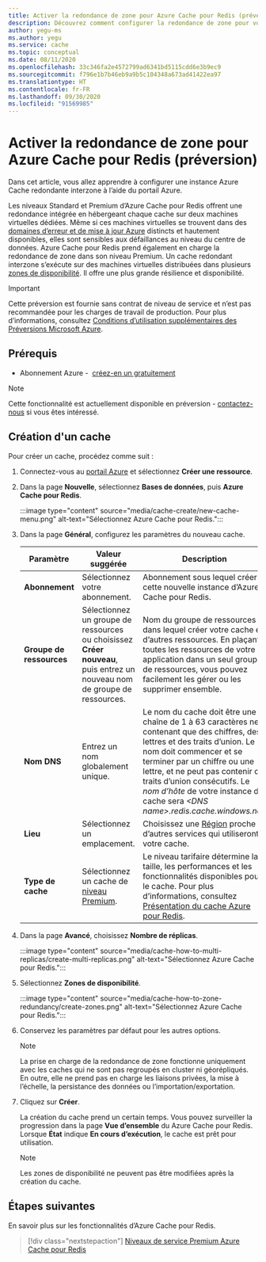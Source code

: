 ```yaml
---
title: Activer la redondance de zone pour Azure Cache pour Redis (préversion)
description: Découvrez comment configurer la redondance de zone pour vos instances Azure Cache pour Redis de niveau Premium
author: yegu-ms
ms.author: yegu
ms.service: cache
ms.topic: conceptual
ms.date: 08/11/2020
ms.openlocfilehash: 33c346fa2e4572799ad6341bd5115cdd6e3b9ec9
ms.sourcegitcommit: f796e1b7b46eb9a9b5c104348a673ad41422ea97
ms.translationtype: HT
ms.contentlocale: fr-FR
ms.lasthandoff: 09/30/2020
ms.locfileid: "91569985"
---
```

# <a name="enable-zone-redundancy-for-azure-cache-for-redis-preview"></a>Activer la redondance de zone pour Azure Cache pour Redis (préversion)
Dans cet article, vous allez apprendre à configurer une instance Azure Cache redondante interzone à l’aide du portail Azure.

Les niveaux Standard et Premium d’Azure Cache pour Redis offrent une redondance intégrée en hébergeant chaque cache sur deux machines virtuelles dédiées. Même si ces machines virtuelles se trouvent dans des [domaines d’erreur et de mise à jour Azure](/azure/virtual-machines/windows/manage-availability) distincts et hautement disponibles, elles sont sensibles aux défaillances au niveau du centre de données. Azure Cache pour Redis prend également en charge la redondance de zone dans son niveau Premium. Un cache redondant interzone s’exécute sur des machines virtuelles distribuées dans plusieurs [zones de disponibilité](/azure/virtual-machines/windows/manage-availability#use-availability-zones-to-protect-from-datacenter-level-failures). Il offre une plus grande résilience et disponibilité.

> [!IMPORTANT]
> Cette préversion est fournie sans contrat de niveau de service et n’est pas recommandée pour les charges de travail de production. Pour plus d’informations, consultez [Conditions d’utilisation supplémentaires des Préversions Microsoft Azure](https://azure.microsoft.com/support/legal/preview-supplemental-terms/). 
> 

## <a name="prerequisites"></a>Prérequis
* Abonnement Azure -  [créez-en un gratuitement](https://azure.microsoft.com/free/)

> [!NOTE]
> Cette fonctionnalité est actuellement disponible en préversion - [contactez-nous](mailto:azurecache@microsoft.com) si vous êtes intéressé.
>

## <a name="create-a-cache"></a>Création d'un cache
Pour créer un cache, procédez comme suit :

1. Connectez-vous au [portail Azure](https://portal.azure.com) et sélectionnez **Créer une ressource**.
  
1. Dans la page **Nouvelle**, sélectionnez **Bases de données**, puis **Azure Cache pour Redis**.

    :::image type="content" source="media/cache-create/new-cache-menu.png" alt-text="Sélectionnez Azure Cache pour Redis.":::
   
1. Dans la page **Général**, configurez les paramètres du nouveau cache.
   
    | Paramètre      | Valeur suggérée  | Description |
    | ------------ |  ------- | -------------------------------------------------- |
    | **Abonnement** | Sélectionnez votre abonnement. | Abonnement sous lequel créer cette nouvelle instance d’Azure Cache pour Redis. | 
    | **Groupe de ressources** | Sélectionnez un groupe de ressources ou choisissez **Créer nouveau**, puis entrez un nouveau nom de groupe de ressources. | Nom du groupe de ressources dans lequel créer votre cache et d’autres ressources. En plaçant toutes les ressources de votre application dans un seul groupe de ressources, vous pouvez facilement les gérer ou les supprimer ensemble. | 
    | **Nom DNS** | Entrez un nom globalement unique. | Le nom du cache doit être une chaîne de 1 à 63 caractères ne contenant que des chiffres, des lettres et des traits d’union. Le nom doit commencer et se terminer par un chiffre ou une lettre, et ne peut pas contenir de traits d’union consécutifs. Le *nom d’hôte* de votre instance de cache sera *\<DNS name>.redis.cache.windows.net*. | 
    | **Lieu** | Sélectionnez un emplacement. | Choisissez une [Région](https://azure.microsoft.com/regions/) proche d’autres services qui utiliseront votre cache. |
    | **Type de cache** | Sélectionnez un cache de [niveau Premium](https://azure.microsoft.com/pricing/details/cache/). |  Le niveau tarifaire détermine la taille, les performances et les fonctionnalités disponibles pour le cache. Pour plus d’informations, consultez [Présentation du cache Azure pour Redis](cache-overview.md). |
   
1. Dans la page **Avancé**, choisissez **Nombre de réplicas**.
   
    :::image type="content" source="media/cache-how-to-multi-replicas/create-multi-replicas.png" alt-text="Sélectionnez Azure Cache pour Redis.":::

1. Sélectionnez **Zones de disponibilité**. 
   
    :::image type="content" source="media/cache-how-to-zone-redundancy/create-zones.png" alt-text="Sélectionnez Azure Cache pour Redis.":::

1. Conservez les paramètres par défaut pour les autres options. 

    > [!NOTE]
    > La prise en charge de la redondance de zone fonctionne uniquement avec les caches qui ne sont pas regroupés en cluster ni géorépliqués. En outre, elle ne prend pas en charge les liaisons privées, la mise à l’échelle, la persistance des données ou l’importation/exportation.
    >

1. Cliquez sur **Créer**. 
   
    La création du cache prend un certain temps. Vous pouvez surveiller la progression dans la page **Vue d’ensemble** du Azure Cache pour Redis. Lorsque **État** indique **En cours d’exécution**, le cache est prêt pour utilisation.
   
    > [!NOTE]
    > Les zones de disponibilité ne peuvent pas être modifiées après la création du cache.
    >

## <a name="next-steps"></a>Étapes suivantes
En savoir plus sur les fonctionnalités d’Azure Cache pour Redis.

> [!div class="nextstepaction"]
> [Niveaux de service Premium Azure Cache pour Redis](cache-overview.md#service-tiers)
